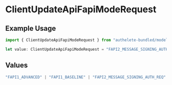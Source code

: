 # ClientUpdateApiFapiModeRequest

## Example Usage

```typescript
import { ClientUpdateApiFapiModeRequest } from "authelete-bundled/models/operations";

let value: ClientUpdateApiFapiModeRequest = "FAPI2_MESSAGE_SIGNING_AUTH_REQ";
```

## Values

```typescript
"FAPI1_ADVANCED" | "FAPI1_BASELINE" | "FAPI2_MESSAGE_SIGNING_AUTH_REQ" | "FAPI2_MESSAGE_SIGNING_AUTH_RES" | "FAPI2_MESSAGE_SIGNING_INTROSPECTION_RES" | "FAPI2_SECURITY"
```